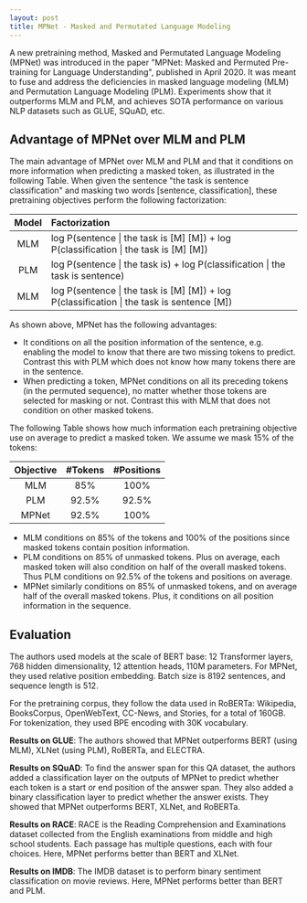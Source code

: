 ```yaml
---
layout: post
title: MPNet - Masked and Permutated Language Modeling
---
```


A new pretraining method, Masked and Permutated Language Modeling (MPNet) was introduced in the paper "MPNet: Masked and Permuted Pre-training for Language Understanding", published in April 2020. It was meant to fuse and address the deficiencies in masked language modeling (MLM) and Permutation Language Modeling (PLM). Experiments show that it outperforms MLM and PLM, and achieves SOTA performance on various NLP datasets such as GLUE, SQuAD, etc.

## Advantage of MPNet over MLM and PLM

The main advantage of MPNet over MLM and PLM and that it conditions on more information when predicting a masked token, as illustrated in the following Table. When given the sentence "the task is sentence classification" and masking two words [sentence, classification], these pretraining objectives perform the following factorization:

|Model|Factorization|
|:-:|:-|
|MLM|log P(sentence \| the task is [M] [M]) + log P(classification \| the task is [M] [M])|
|PLM|log P(sentence \| the task is) + log P(classification \| the task is sentence)|
|MLM|log P(sentence \| the task is [M] [M]) + log P(classification \| the task is sentence [M])|

As shown above, MPNet has the following advantages:
* It conditions on all the position information of the sentence, e.g. enabling the model to know that there are two missing tokens to predict. Contrast this with PLM which does not know how many tokens there are in the sentence.
* When predicting a token, MPNet conditions on all its preceding tokens (in the permuted sequence), no matter whether those tokens are selected for masking or not. Contrast this with MLM that does not condition on other masked tokens.

The following Table shows how much information each pretraining objective use on average to predict a masked token. We assume we mask 15% of the tokens:

|Objective|#Tokens|#Positions|
|:-:|:-:|:-:|
|MLM | 85% | 100% |
|PLM | 92.5% | 92.5% |
|MPNet | 92.5% | 100% |

* MLM conditions on 85% of the tokens and 100% of the positions since masked tokens contain position information.
* PLM conditions on 85% of unmasked tokens. Plus on average, each masked token will also condition on half of the overall masked tokens. Thus PLM conditions on 92.5% of the tokens and positions on average.
* MPNet similarly conditions on 85% of unmasked tokens, and on average half of the overall masked tokens. Plus, it conditions on all position information in the sequence.

## Evaluation
The authors used models at the scale of BERT base: 12 Transformer layers, 768 hidden dimensionality, 12 attention heads, 110M parameters. For MPNet, they used relative position embedding. Batch size is 8192 sentences, and sequence length is 512.

For the pretraining corpus, they follow the data used in RoBERTa: Wikipedia, BooksCorpus, OpenWebText, CC-News, and Stories, for a total of 160GB. For tokenization, they used BPE encoding with 30K vocabulary. 

**Results on GLUE**: The authors showed that MPNet outperforms BERT (using MLM), XLNet (using PLM), RoBERTa, and ELECTRA.

**Results on SQuAD**: To find the answer span for this QA dataset, the authors added a classification layer on the outputs of MPNet to predict whether each token is a start or end position of the answer span. They also added a binary classification layer to predict whether the answer exists. They showed that MPNet outperforms BERT, XLNet, and RoBERTa.

**Results on RACE**: RACE is the Reading Comprehension and Examinations dataset collected from the English examinations from middle and high school students. Each passage has multiple questions, each with four choices. Here, MPNet performs better than BERT and XLNet. 

**Results on IMDB**: The IMDB dataset is to perform binary sentiment classification on movie reviews. Here, MPNet performs better than BERT and PLM.
